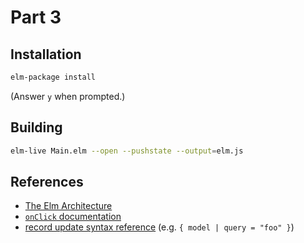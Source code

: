Part 3
======

## Installation

```bash
elm-package install
```

(Answer `y` when prompted.)


## Building

```bash
elm-live Main.elm --open --pushstate --output=elm.js
```

## References

* [The Elm Architecture](http://guide.elm-lang.org/architecture/)
* [`onClick` documentation](http://package.elm-lang.org/packages/elm-lang/html/2.0.0/Html-Events)
* [record update syntax reference](http://elm-lang.org/docs/syntax#records) (e.g. `{ model | query = "foo" }`)
